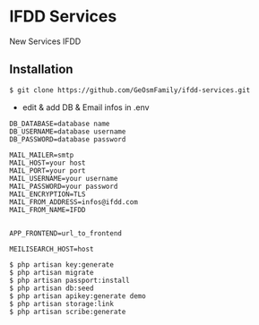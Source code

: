 # IFDD Services

New Services IFDD

## Installation

```sh
$ git clone https://github.com/GeOsmFamily/ifdd-services.git
```

-   edit & add DB & Email infos in .env

```
DB_DATABASE=database name
DB_USERNAME=database username
DB_PASSWORD=database password

MAIL_MAILER=smtp
MAIL_HOST=your host
MAIL_PORT=your port
MAIL_USERNAME=your username
MAIL_PASSWORD=your password
MAIL_ENCRYPTION=TLS
MAIL_FROM_ADDRESS=infos@ifdd.com
MAIL_FROM_NAME=IFDD


APP_FRONTEND=url_to_frontend

MEILISEARCH_HOST=host

```

```
$ php artisan key:generate
$ php artisan migrate
$ php artisan passport:install
$ php artisan db:seed
$ php artisan apikey:generate demo
$ php artisan storage:link
$ php artisan scribe:generate
```
